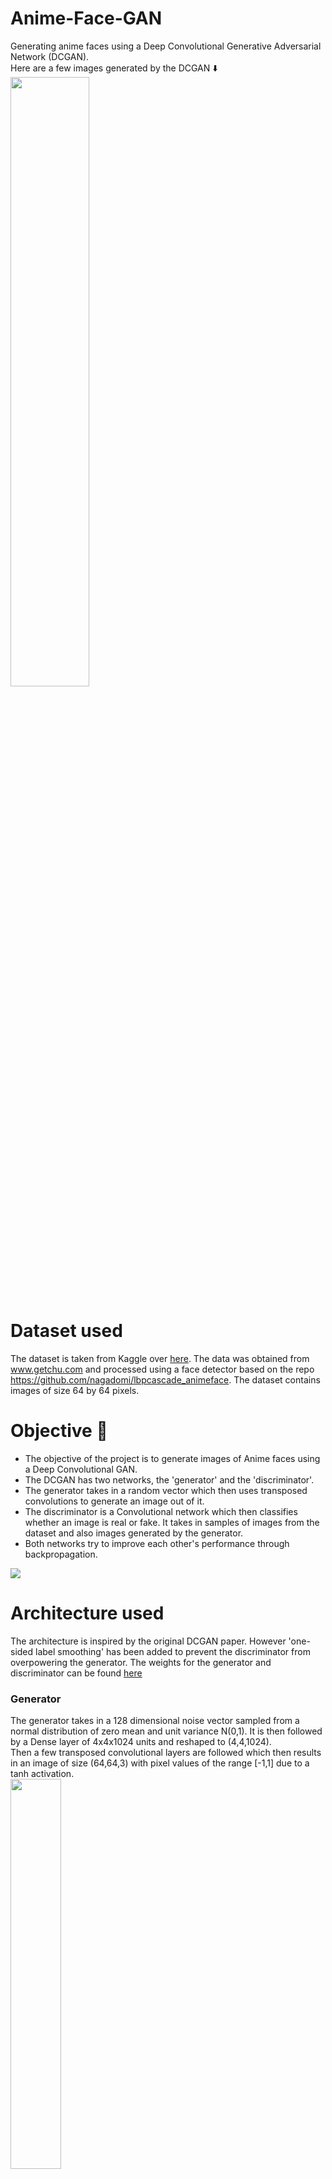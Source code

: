 # Anime-Face-GAN
Generating anime faces using a Deep Convolutional Generative Adversarial Network (DCGAN).  
Here are a few images generated by the DCGAN ⬇️  
<img src="assets/generated-images.jpg" height=50% width=50%>  

# Dataset used
The dataset is taken from Kaggle over [here](https://www.kaggle.com/soumikrakshit/anime-faces). The data was obtained from www.getchu.com and processed using a face
detector based on the repo https://github.com/nagadomi/lbpcascade_animeface.
The dataset contains images of size 64 by 64 pixels.

# Objective 🎯
- The objective of the project is to generate images of Anime faces using a Deep Convolutional GAN.
- The DCGAN has two networks, the 'generator' and the 'discriminator'.  
- The generator takes in a random vector which then uses transposed convolutions to generate an image out of it.  
- The discriminator is a Convolutional network which then classifies whether an image is real or fake. It takes in samples of images from the dataset
 and also images generated by the generator.  
- Both networks try to improve each other's performance through backpropagation.

<img src="https://i.imgur.com/fB2UocO.png">

# Architecture used

The architecture is inspired by the original DCGAN paper. However 'one-sided label smoothing' has been added to prevent the discriminator from overpowering the generator.
The weights for the generator and discriminator can be found [here](https://drive.google.com/drive/folders/1WesJlksOcDhGqwtNJhHKZhN1ehJtZZt4?usp=sharing)

### Generator
The generator takes in a 128 dimensional noise vector sampled from a normal distribution of zero mean and unit variance N(0,1).
It is then followed by a Dense layer of 4x4x1024 units and reshaped to (4,4,1024).  
Then a few transposed convolutional layers are followed which then results in an image of size (64,64,3) with pixel values of the range [-1,1]
due to a tanh activation.  
<img src="assets/generator-model.png" width=40%>

### Discriminator
The discriminator is similar to a image classification CNN which takes in an image and outputs the probability of it being real.  
<img src="assets/discriminator-model.png" width=40%>

# Progress
<img src="assets/training-progress.gif">

Note: It is advised to train the model on a GPU. Training on a CPU can be time consuming.

# Acknowledgements
- The original DCGAN research paper https://arxiv.org/abs/1511.06434
- Tip for label smoothing https://towardsdatascience.com/gan-ways-to-improve-gan-performance-acf37f9f59b
- Google Developers tutorial on generative adversarial networks https://developers.google.com/machine-learning/gan

# Libraries used
- [NumPy](https://numpy.org/)
- [Tensorflow](https://www.tensorflow.org/)
- [Keras](https://keras.io/)
- [matplotlib](https://matplotlib.org/api/pyplot_api.html)
